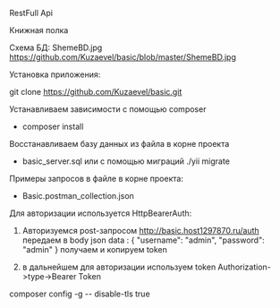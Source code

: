 RestFull Api

Книжная полка

Схема БД: ShemeBD.jpg
https://github.com/Kuzaevel/basic/blob/master/ShemeBD.jpg


Установка приложения:

git clone https://github.com/Kuzaevel/basic.git

Устанавливаем зависимости с помощью composer
- composer install

Восстанавливаем базу данных из файла в корне проекта
- basic_server.sql 
или с помощью миграций
./yii migrate


Примеры запросов в файле в корне проекта:
- Basic.postman_collection.json



Для авторизации используется HttpBearerAuth:
1) Авторизуемся post-запросом http://basic.host1297870.ru/auth
передаем в body json data : 
{
    "username": "admin",
    "password": "admin"
}
получаем и копируем token

2) в дальнейшем для авторизации используем token
Authorization->type->Bearer Token

composer config -g -- disable-tls true

